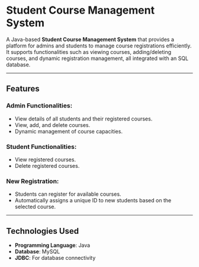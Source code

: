 # Student Course Management System

A Java-based **Student Course Management System** that provides a platform for admins and students to manage course registrations efficiently. It supports functionalities such as viewing courses, adding/deleting courses, and dynamic registration management, all integrated with an SQL database.

---

## Features
### Admin Functionalities:
- View details of all students and their registered courses.
- View, add, and delete courses.
- Dynamic management of course capacities.

### Student Functionalities:
- View registered courses.
- Delete registered courses.

### New Registration:
- Students can register for available courses.
- Automatically assigns a unique ID to new students based on the selected course.

---

## Technologies Used
- **Programming Language**: Java
- **Database**: MySQL
- **JDBC**: For database connectivity
